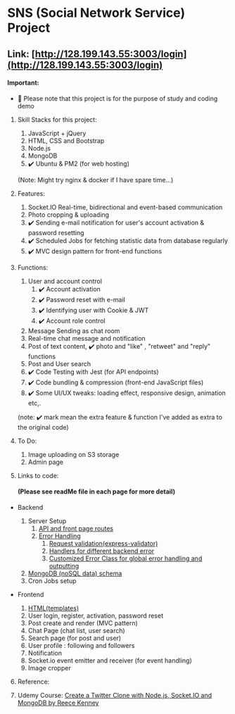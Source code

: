 # SNS (Social Network Service) Project
## Link: [http://128.199.143.55:3003/login](http://128.199.143.55:3003/login)


#### Important: 
  - 🔴 Please note that this project is for the purpose of study and coding demo


1. Skill Stacks for this project:
     1. JavaScript + jQuery
     2. HTML, CSS and Bootstrap
     3. Node.js
     4. MongoDB
     5. ✔️ Ubuntu & PM2 (for web hosting)
    
     (Note: Might try nginx & docker if I have spare time...)

2. Features:
     1. Socket.IO
        Real-time, bidirectional and event-based communication
     2. Photo cropping & uploading
     3. ✔️ Sending e-mail notification for user's account activation & password resetting
     4. ✔️ Scheduled Jobs for fetching statistic data from database regularly
     5. ✔️ MVC design pattern for front-end functions
   
3. Functions:
    1. User and account control
       1. ✔️ Account activation 
       2. ✔️ Password reset with e-mail 
       3. ✔️ Identifying user with Cookie & JWT 
       4. ✔️ Account role control 
    2. Message Sending as chat room
    3. Real-time chat message and notification
    4. Post of text content, ✔️ photo and "like" , "retweet" and "reply" functions
    5. Post and User search
    6. ✔️ Code Testing with Jest (for API endpoints) 
    7. ✔️ Code bundling & compression (front-end JavaScript files) 
    8. ✔️ Some UI/UX tweaks: loading effect, responsive design, animation etc,. 
    
    (note: ✔️ mark mean the extra feature & function I've added as extra to the original code)

4. To Do:
   1. Image uploading on S3 storage
   2. Admin page

5. Links to code:

    #### (Please see readMe file in each page for more detail)
  - Backend
    
     1. Server Setup
        1. [API and front page routes](https://github.com/avgsteve/nodejs_proj_twitter/blob/b14866b5aae262329a8e9818302e2a4273ab6145/server/app.js#L72)
        2. [Error Handling](https://github.com/avgsteve/nodejs_proj_twitter/tree/main/server/routes/errorHandlers)
           1. [Request validation(express-validator)](https://github.com/avgsteve/nodejs_proj_twitter/blob/main/server/routes/errorHandlers/checkReqValidationErrors.js)
           2. [Handlers for different backend error](https://github.com/avgsteve/nodejs_proj_twitter/blob/main/server/routes/errorHandlers/routeNotFoundHandler.js)
           3. [Customized Error Class for global error handling and outputting](https://github.com/avgsteve/nodejs_proj_twitter/blob/main/server/routes/errorHandlers/customError.js)
     2. [MongoDB (noSQL data) schema](https://github.com/avgsteve/nodejs_proj_twitter/tree/main/server/database/schemas)
     3. Cron Jobs setup


  - Frontend

      1. [HTML(templates)](https://github.com/avgsteve/nodejs_proj_twitter/tree/main/views)
      2. User login, register, activation, password reset
      3. Post create and render (MVC pattern)
      4. Chat Page (chat list, user search)
      5. Search page (for post and user)
      6. User profile : following and followers
      7. Notification
      8. Socket.io event emitter and receiver (for event handling)
      9. Image cropper

6. Reference:

  1. Udemy Course: [Create a Twitter Clone with Node.js, Socket.IO and MongoDB by Reece Kenney ](https://www.udemy.com/course/create-a-twitter-clone-with-nodejs-socketio-and-mongodb/learn/lecture/23305854?start=15#overview)